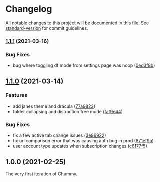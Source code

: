 # Changelog

All notable changes to this project will be documented in this file. See [standard-version](https://github.com/conventional-changelog/standard-version) for commit guidelines.

### [1.1.1](https://github.com/AtomicCodeLabs/chummy/compare/v1.1.0...v1.1.1) (2021-03-16)


### Bug Fixes

* bug where toggling df mode from settings page was noop ([0ed3f8b](https://github.com/AtomicCodeLabs/chummy/commit/0ed3f8b8225f3774bd40b750c91c024e8ab05841))

## [1.1.0](https://github.com/AtomicCodeLabs/chummy/compare/v1.0.0...v1.1.0) (2021-03-14)


### Features

* add janes theme and dracula ([77a9823](https://github.com/AtomicCodeLabs/chummy/commit/77a9823b381cb7923f80a05ede3e2278e15d3548))
* folder collapsing and distraction free mode ([faf9e44](https://github.com/AtomicCodeLabs/chummy/commit/faf9e44ae7b4f08ae127488df00c275a2a99f7a8))


### Bug Fixes

* fix a few active tab change issues ([3e96922](https://github.com/AtomicCodeLabs/chummy/commit/3e96922aed861bd19d0bf84404d23192ccb98593))
* fix url comparison error that was causing auth bug in prod ([871ef9a](https://github.com/AtomicCodeLabs/chummy/commit/871ef9a8e4ba9792d334aabbf52ec9315641e455))
* user account type updates when subscription changes ([c6177f5](https://github.com/AtomicCodeLabs/chummy/commit/c6177f501bd210d1d9c193e432d6d85b6be61273))

## 1.0.0 (2021-02-25)

The very first iteration of Chummy.
